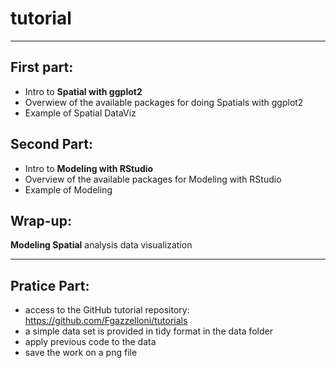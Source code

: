 # tutorial

***

## First part:

- Intro to **Spatial with ggplot2**
- Overwiew of the available packages for doing Spatials with ggplot2
- Example of Spatial DataViz

## Second Part:

- Intro to **Modeling with RStudio**
- Overview of the available packages for Modeling with RStudio
- Example of Modeling

## Wrap-up:

**Modeling Spatial** analysis data visualization 

***

## Pratice Part:

- access to the GitHub tutorial repository: https://github.com/Fgazzelloni/tutorials
- a simple data set is provided in tidy format in the data folder
- apply previous code to the data
- save the work on a png file
